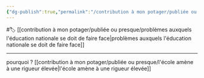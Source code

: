 ```yaml
---
{"dg-publish":true,"permalink":"/contribution à mon potager/publiée ou presque/adaptation de la pression des cours de l'éducation national/"}
---
```


#🏷️ [[contribution à mon potager/publiée ou presque/problèmes auxquels l'éducation nationale se doit de faire face\|problèmes auxquels l'éducation nationale se doit de faire face]]

---
pourquoi ?
[[contribution à mon potager/publiée ou presque/l'école amène à une rigueur élevée\|l'école amène à une rigueur élevée]]
